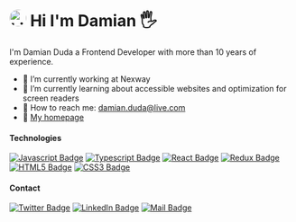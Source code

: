 # <img src="https://avatars.githubusercontent.com/u/1925080?s=96&v=4" style="border-radius: 50%;" width="30px" height="30px" alt="Link" /> Hi I'm Damian :raised_hand_with_fingers_splayed:


I'm Damian Duda a Frontend Developer with more than 10 years of experience.

- 🔭 I’m currently working at Nexway
- 🌱 I’m currently learning about accessible websites and optimization for screen readers
- :e-mail: How to reach me: damian.duda@live.com
- :link: [My homepage](https://balmor.github.io/)

#### Technologies
 [![Javascript Badge](https://img.shields.io/badge/-Javascript-F0DB4F?style=for-the-badge&labelColor=darkslategray&logo=javascript&logoColor=F0DB4F)](#) 
 [![Typescript Badge](https://img.shields.io/badge/-Typescript-007acc?style=for-the-badge&labelColor=darkslategray&logo=typescript&logoColor=007acc)](#) 
 [![React Badge](https://img.shields.io/badge/-React-61DBFB?style=for-the-badge&labelColor=darkslategray&logo=react&logoColor=61DBFB)](#) [![Redux Badge](https://img.shields.io/badge/-Redux-764ABC?style=for-the-badge&labelColor=darkslategray&logo=redux&logoColor=61DBFB)](#) [![HTML5 Badge](https://img.shields.io/badge/HTML5-E34F26?style=for-the-badge&labelColor=darkslategray&logo=html5&logoColor=61DBFB)](#) [![CSS3 Badge](https://img.shields.io/badge/CSS3-1572B6?style=for-the-badge&labelColor=darkslategray&logo=css3&logoColor=61DBFB)](#) 
 
 #### Contact
[![Twitter Badge](https://img.shields.io/badge/-Twitter-1DA1F2?labelColor=white&logo=twitter&logoColor=1DA1F2&link=https://twitter.com/balmor81)](https://twitter.com/balmor81)
[![LinkedIn Badge](https://img.shields.io/badge/-LinkedIn-0A66C2?labelColor=white&logo=LinkedIn&logoColor=0A66C2&link=https://pl.linkedin.com/in/balmor)](https://pl.linkedin.com/in/balmor)
[![Mail Badge](https://img.shields.io/badge/-damian.duda-0078D4?style=flat&labelColor=white&logo=microsoftoutlook&logoColor=0078D4)](mailto:damian.duda@live.com)
